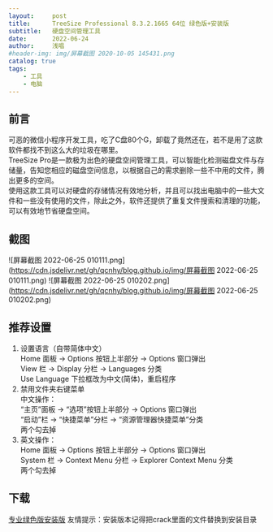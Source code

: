```yaml
---
layout:     post
title:      TreeSize Professional 8.3.2.1665 64位 绿色版+安装版
subtitle:   硬盘空间管理工具
date:       2022-06-24
author:     浅唱
#header-img: img/屏幕截图 2020-10-05 145431.png
catalog: true
tags:
    - 工具
    - 电脑
---
```



## 前言
可恶的微信小程序开发工具，吃了C盘80个G，卸载了竟然还在，若不是用了这款软件都找不到这么大的垃圾在哪里。  
TreeSize Pro是一款极为出色的硬盘空间管理工具，可以智能化检测磁盘文件与存储量，告知您相应的磁盘空间信息，以根据自己的需求删除一些不中用的文件，腾出更多的空间。  
使用这款工具可以对硬盘的存储情况有效地分析，并且可以找出电脑中的一些大文件和一些没有使用的文件，除此之外，软件还提供了重复文件搜索和清理的功能，可以有效地节省硬盘空间。
## 截图

![屏幕截图 2022-06-25 010111.png](https://cdn.jsdelivr.net/gh/qcnhy/blog.github.io/img/屏幕截图 2022-06-25 010111.png)
![屏幕截图 2022-06-25 010202.png](https://cdn.jsdelivr.net/gh/qcnhy/blog.github.io/img/屏幕截图 2022-06-25 010202.png)

## 推荐设置
1. 设置语言（自带简体中文）  
Home 面板 -> Options 按钮上半部分 -> Options 窗口弹出  
View 栏 -> Display 分栏 -> Languages 分类  
Use Language 下拉框改为中文(简体)，重启程序  
2. 禁用文件夹右键菜单  
中文操作：  
“主页”面板 -> “选项”按钮上半部分 -> Options 窗口弹出  
“启动”栏 -> “快捷菜单”分栏 -> “资源管理器快捷菜单”分类  
两个勾去掉  
3. 英文操作：  
Home 面板 -> Options 按钮上半部分 -> Options 窗口弹出  
System 栏 -> Context Menu 分栏 -> Explorer Context Menu 分类  
两个勾去掉  


## 下载
[专业绿色版安装版](https://wwm.lanzouf.com/ibO6o06wjj2j)  友情提示：安装版本记得把crack里面的文件替换到安装目录


